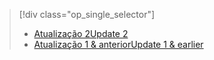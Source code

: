 > [!div class="op_single_selector"]
> * [<span data-ttu-id="6578f-101">Atualização 2</span><span class="sxs-lookup"><span data-stu-id="6578f-101">Update 2</span></span>](../articles/storsimple/storsimple-manage-jobs-u2.md)
> * [<span data-ttu-id="6578f-102">Atualização 1 & anterior</span><span class="sxs-lookup"><span data-stu-id="6578f-102">Update 1 & earlier</span></span>](../articles/storsimple/storsimple-manage-jobs.md)
> 
> 

